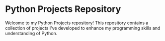 # Python Projects Repository

Welcome to my Python Projects repository! This repository contains a collection of projects I've developed to enhance my programming skills and understanding of Python.

